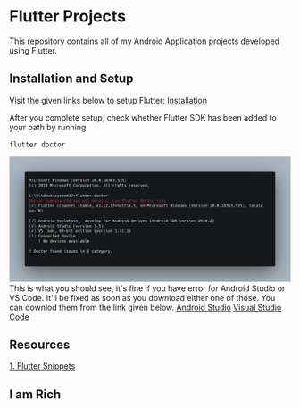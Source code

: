 # Flutter Projects
This repository contains all of my Android Application projects developed using Flutter.

## Installation and Setup
Visit the given links below to setup Flutter:
[Installation](https://flutter.dev/docs/get-started/install/windows)

After you complete setup, check whether Flutter SDK has been added to your path by running
```
flutter doctor
```
![flutter Doctor png](imagesReadMe/flutterDoctor.png)
This is what you should see, it's fine if you have error for Android Studio or VS Code. 
It'll be fixed as soon as you download either one of those. You can downlod them from the link given below.
[Android Studio](https://developer.android.com/studio)
[Visual Studio Code](https://code.visualstudio.com/download)

## Resources

[1. Flutter Snippets](https://kodestat.gitbook.io/flutter/?utm_source=devfreebooks&utm_medium=medium&utm_campaign=DevFreeBooks)


## I am Rich

